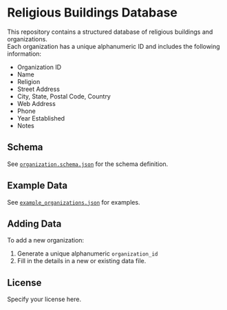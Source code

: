 # Religious Buildings Database

This repository contains a structured database of religious buildings and organizations.  
Each organization has a unique alphanumeric ID and includes the following information:

- Organization ID
- Name
- Religion
- Street Address
- City, State, Postal Code, Country
- Web Address
- Phone
- Year Established
- Notes

## Schema

See [`organization.schema.json`](organization.schema.json) for the schema definition.

## Example Data

See [`example_organizations.json`](example_organizations.json) for examples.

## Adding Data

To add a new organization:
1. Generate a unique alphanumeric `organization_id`
2. Fill in the details in a new or existing data file.

## License

Specify your license here.
